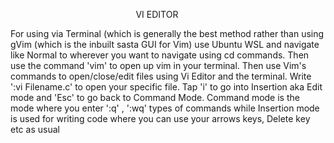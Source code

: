 `                            `VI EDITOR 

For using via Terminal (which is generally the best method rather than using gVim (which is the inbuilt sasta GUI for Vim) use Ubuntu WSL and navigate like Normal to wherever you want to navigate using cd commands. Then use the command 'vim' to open up vim in your terminal. Then use Vim's commands to open/close/edit files using Vi Editor and the terminal. Write ':vi Filename.c' to open your specific file. Tap 'i' to go into Insertion aka Edit mode and 'Esc' to go back to Command Mode. Command mode is the mode where you enter ':q' , ':wq' types of commands while Insertion mode is used for writing code where you can use your arrows keys, Delete key etc as usual 

